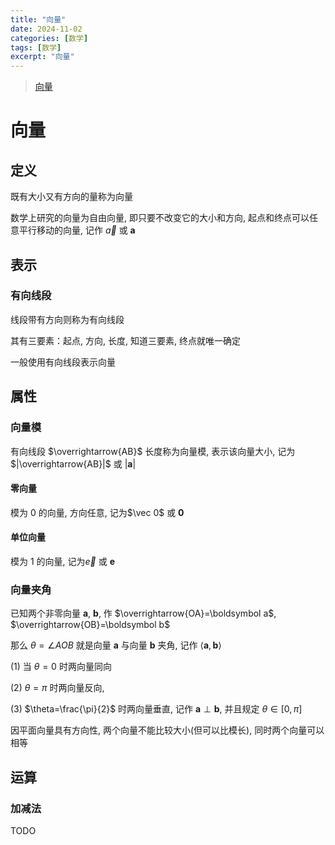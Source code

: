 ```yaml
---
title: "向量"
date: 2024-11-02
categories: [数学]
tags: [数学]
excerpt: "向量"
---
```


> [向量](https://oi-wiki.org/math/linear-algebra/vector/)

# 向量

## 定义

既有大小又有方向的量称为向量

数学上研究的向量为自由向量, 即只要不改变它的大小和方向, 起点和终点可以任意平行移动的向量, 记作 $\vec a$ 或 $\boldsymbol{a}$

## 表示

### 有向线段

线段带有方向则称为有向线段

其有三要素：起点, 方向, 长度, 知道三要素, 终点就唯一确定

一般使用有向线段表示向量

## 属性

### 向量模

有向线段 $\overrightarrow{AB}$ 长度称为向量模, 表示该向量大小, 记为$|\overrightarrow{AB}|$ 或 $|\boldsymbol{a}|$

#### 零向量

模为 0 的向量, 方向任意, 记为$\vec 0$ 或 $\boldsymbol{0}$

#### 单位向量

模为 1 的向量, 记为$\vec e$ 或 $\boldsymbol{e}$

### 向量夹角

已知两个非零向量 $\boldsymbol a$, $\boldsymbol b$, 作 $\overrightarrow{OA}=\boldsymbol a$, $\overrightarrow{OB}=\boldsymbol b$

那么 $\theta=\angle AOB$ 就是向量 $\boldsymbol a$ 与向量 $\boldsymbol b$ 夹角, 记作 $\langle \boldsymbol a, \boldsymbol b\rangle$

(1) 当 $\theta=0$ 时两向量同向

(2) $\theta=\pi$ 时两向量反向,

(3) $\theta=\frac{\pi}{2}$ 时两向量垂直, 记作 $\boldsymbol a\perp \boldsymbol b$, 并且规定 $\theta \in [0,\pi]$

因平面向量具有方向性, 两个向量不能比较大小(但可以比模长), 同时两个向量可以相等

## 运算

### 加减法

TODO